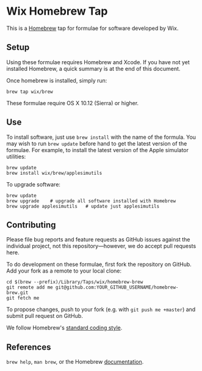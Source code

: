 Wix Homebrew Tap
=====================

This is a [Homebrew][brew] tap for formulae for software developed by Wix.


Setup
-----

Using these formulae requires Homebrew and Xcode. If you
have not yet installed Homebrew, a quick summary is at the end of this
document.

Once homebrew is installed, simply run:

    brew tap wix/brew

These formulae require OS X 10.12 (Sierra) or higher.


Use
---

To install software, just use `brew install` with the name of the formula. You
may wish to run `brew update` before hand to get the latest version of the
formulae. For example, to install the latest version of the Apple simulator utilities:

    brew update
    brew install wix/brew/applesimutils

To upgrade software:

    brew update
    brew upgrade    # upgrade all software installed with Homebrew
    brew upgrade applesimutils   # update just applesimutils


Contributing
------------

Please file bug reports and feature requests as GitHub issues against the individual project, not this repository—however, we do accept pull requests here.

To do development on these formulae, first fork the repository on GitHub. Add
your fork as a remote to your local clone:

    cd $(brew --prefix)/Library/Taps/wix/homebrew-brew
    git remote add me git@github.com:YOUR_GITHUB_USERNAME/homebrew-brew.git
    git fetch me

To propose changes, push to your fork (e.g. with `git push me +master`) and
submit pull request on GitHub.

We follow Homebrew's [standard coding style][style].


References
----------
`brew help`, `man brew`, or the Homebrew [documentation][].

[brew]: http://brew.sh/
[style]: https://github.com/Homebrew/homebrew/blob/master/share/doc/homebrew/Formula-Cookbook.md
[documentation]: https://github.com/Homebrew/homebrew/tree/master/share/doc/homebrew#readme
